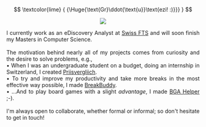 $$
\textcolor{lime}
{
  {\Huge{\text{Gr}\ddot{\text{u}}\text{ezi! :)}}}
}
$$
<p align="center">
  <img src="https://github.com/danielj0nes/danielj0nes/blob/master/gol_trefoil_knot.gif">
</p>
<p align="justify">
  I currently work as an eDiscovery Analyst at <a href="https://swiss-fts.com/">Swiss FTS</a> and will soon finish my Masters in Computer Science.<br/><br/>
  The motivation behind nearly all of my projects comes from curiosity and the desire to solve problems, e.g., <br/>
  • When I was an undergraduate student on a budget, doing an internship in Switzerland, I created <a href="https://github.com/danielj0nes/priisvergliich">Priisvergliich</a>.<br/>
  • To try and improve my productivity and take more breaks in the most effective way possible, I made <a href="https://github.com/danielj0nes/breakbuddy">BreakBuddy</a>.<br/>
  • ...And to play board games with a slight <i>advantage</i>, I made <a href="https://github.com/danielj0nes/bga-helper">BGA Helper</a> ;-).<br/><br/>
  I'm always open to collaborate, whether formal or informal; so don't hesitate to get in touch!
</p>
  








